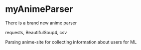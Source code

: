 # myAnimeParser
There is a brand new anime parser

requests, BeautifulSoup4, csv

Parsing anime-site for collecting information about users for ML
